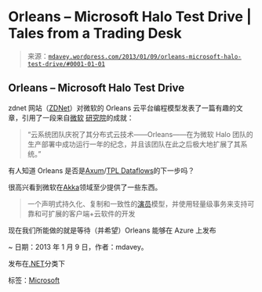 <!--yml

分类：未分类

日期：2024-05-18 06:21:38

-->

# Orleans – Microsoft Halo Test Drive | Tales from a Trading Desk

> 来源：[`mdavey.wordpress.com/2013/01/09/orleans-microsoft-halo-test-drive/#0001-01-01`](https://mdavey.wordpress.com/2013/01/09/orleans-microsoft-halo-test-drive/#0001-01-01)

## Orleans – Microsoft Halo Test Drive

zdnet 网站（[ZDNet](http://www.zdnet.com/microsofts-orleans-cloud-programming-model-gets-a-halo-test-drive-7000009300/)）对微软的 Orleans 云平台编程模型发表了一篇有趣的文章，引用了一段来自[微软](http://www.zdnet.com/blog/microsoft/orleans-microsofts-next-generation-programming-model-for-the-cloud/7152) [研究院](http://research.microsoft.com/pubs/141999/pldi%2011%20submission%20public.pdf)的成就：

> “云系统团队庆祝了其分布式云技术——Orleans——在为微软 Halo 团队的生产部署中成功运行一年的纪念，并且该团队在此之后极大地扩展了其系统。”

有人知道 Orleans 是否是[Axum](http://en.wikipedia.org/wiki/Axum_%28programming_language%29)/[TPL Dataflows](http://msdn.microsoft.com/en-us/devlabs/gg585582.aspx)的下一步吗？

很高兴看到微软在[Akka](http://akka.io/)领域至少提供了一些东西。

> 一个声明式持久化、复制和一致性的[演员](http://www.cs.ucla.edu/~palsberg/course/cs239/papers/karmani-agha.pdf)模型，并使用轻量级事务来支持可靠和可扩展的客户端+云软件的开发

现在我们所能做的就是等待（并希望）Orleans 能够在 Azure 上发布

~ 日期：2013 年 1 月 9 日，作者：mdavey。

发布在[.NET](https://mdavey.wordpress.com/category/languages/net/)分类下

标签：[Microsoft](https://mdavey.wordpress.com/tag/microsoft/)
